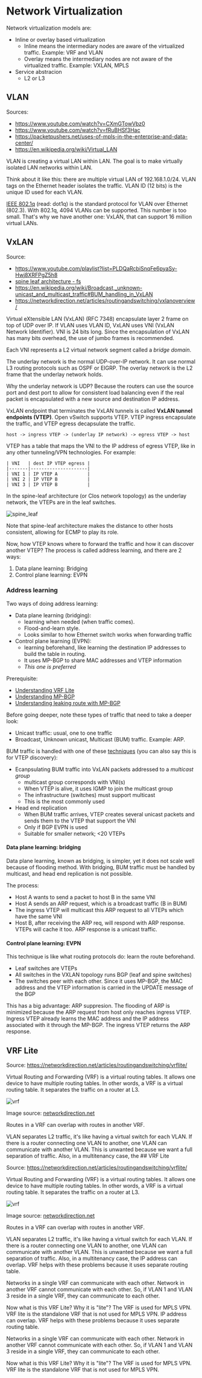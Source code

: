# Network Virtualization

Network virtualization models are:

- Inline or overlay based virtualization
  - Inline means the intermediary nodes are aware of the virtualized traffic. Example: VRF and VLAN
  - Overlay means the intermediary nodes are not aware of the virtualized traffic. Example: VXLAN, MPLS
- Service abstracion
  - L2 or L3

## VLAN

Sources:

- https://www.youtube.com/watch?v=CXmGTowVbz0
- https://www.youtube.com/watch?v=fRuBHSf3Hac
- https://packetpushers.net/uses-of-mpls-in-the-enterprise-and-data-center/
- https://en.wikipedia.org/wiki/Virtual_LAN

VLAN is creating a virtual LAN within LAN. The goal is to make virtually isolated LAN networks within LAN.

Think about it like this: there are multiple virtual LAN of 192.168.1.0/24. VLAN tags on the Ethernet header isolates the traffic. VLAN ID (12 bits) is the unique ID used for each VLAN.

[IEEE 802.1q](https://en.wikipedia.org/wiki/IEEE_802.1Q) (read: dot1q) is the standard protocol for VLAN over Ethernet (802.3). With 802.1q, 4094 VLANs can be supported. This number is too small. That's why we have another one: VxLAN, that can support 16 million virtual LANs.

## VxLAN

Source: 

- https://www.youtube.com/playlist?list=PLDQaRcbiSnqFe6pyaSy-Hwj8XRFPgZ5h8
- [spine leaf architecture - fs](https://community.fs.com/blog/leaf-spine-with-fs-com-switches.html)
- https://en.wikipedia.org/wiki/Broadcast,_unknown-unicast_and_multicast_traffic#BUM_handling_in_VxLAN
- https://networkdirection.net/articles/routingandswitching/vxlanoverview/

Virtual eXtensible LAN (VxLAN) (RFC 7348) encapsulate layer 2 frame on top of UDP over IP. If VLAN uses VLAN ID, VxLAN uses VNI (VxLAN Network Identifier). VNI is 24 bits long. Since the encapsulation of VxLAN has many bits overhead, the use of jumbo frames is recommended.

Each VNI represents a L2 virtual network segment called a *bridge domain*.

The underlay network is the normal UDP-over-IP network. It can use normal L3 routing protocols such as OSPF or EIGRP. The overlay network is the L2 frame that the underlay network holds.

Why the underlay network is UDP? Because the routers can use the source port and dest port to allow for consistent load balancing even if the real packet is encapsulated with a new source and destination IP address.

VxLAN endpoint that terminates the VxLAN tunnels is called **VxLAN tunnel endpoints (VTEP)**. Open vSwitch supports VTEP. VTEP ingress encapsulate the traffic, and VTEP egress decapsulate the traffic.

```
host -> ingress VTEP -> (underlay IP network) -> egress VTEP -> host
```

VTEP has a table that maps the VNI to the IP address of egress VTEP, like in any other tunneling/VPN technologies. For example:

```
| VNI   | dest IP VTEP egress |
|-------|---------------------|
| VNI 1 | IP VTEP A           |
| VNI 2 | IP VTEP B           |
| VNI 3 | IP VTEP B           |
```

In the spine-leaf architecture (or Clos network topology) as the underlay network, the VTEPs are in the leaf switches.

![spine_leaf](../images/spine_leaf.png)

Note that spine-leaf architecture makes the distance to other hosts consistent, allowing for ECMP to play its role.

Now, how VTEP knows where to forward the traffic and how it can discover another VTEP? The process is called address learning, and there are 2 ways:

1. Data plane learning: Bridging
2. Control plane learning: EVPN

### Address learning

Two ways of doing address learning:

- Data plane learning (bridging):
  - learning when needed (when traffic comes).
  - Flood-and-learn style.
  - Looks similar to how Ethernet switch works when forwarding traffic
- Control plane learning (EVPN):
  - learning beforehand, like learning the destination IP addresses to build the table in routing.
  - It uses MP-BGP to share MAC addresses and VTEP information
  - *This one is preferred*

Prerequisite:

- [Understanding VRF Lite](https://networkdirection.net/articles/routingandswitching/vrflite/)
- [Understanding MP-BGP](https://networkdirection.net/articles/routingandswitching/mp-bgp/)
- [Understanding leaking route with MP-BGP](https://networkdirection.net/articles/routingandswitching/mp-bgp/leakingrouteswithmp-bgp/)

Before going deeper, note these types of traffic that need to take a deeper look:

- Unicast traffic: usual, one to one traffic
- Broadcast, Unknown unicast, Multicast (BUM) traffic. Example: ARP.

BUM traffic is handled with one of these [techniques](https://en.wikipedia.org/wiki/Broadcast,_unknown-unicast_and_multicast_traffic#BUM_handling_in_VxLAN) (you can also say this is for VTEP discovery):

- Ecanpsulating BUM traffic into VxLAN packets addressed to a _multicast group_
  - multicast group corresponds with VNI(s)
  - When VTEP is alive, it uses IGMP to join the multicast group
  - The infrastructure (switches) must support multicast
  - This is the most commonly used
- Head end replication
  - When BUM traffic arrives, VTEP creates several unicast packets and sends them to the VTEP that support the VNI
  - Only if BGP EVPN is used
  - Suitable for smaller network; <20 VTEPs

#### Data plane learning: bridging

Data plane learning, known as bridging, is simpler, yet it does not scale well because of flooding method. With bridging, BUM traffic must be handled by multicast, and head end replication is not possible.

The process:

- Host A wants to send a packet to host B in the same VNI
- Host A sends an ARP request, which is a broadcast traffic (B in BUM)
- The ingress VTEP will multicast this ARP request to all VTEPs which have the same VNI
- Host B, after receiving the ARP req, will respond with ARP response. VTEPs will cache it too. ARP response is a unicast traffic.

#### Control plane learning: EVPN

This technique is like what routing protocols do: learn the route beforehand.

- Leaf switches are VTEPs
- All switches in the VXLAN topology runs BGP (leaf and spine switches)
- The switches peer with each other. Since it uses MP-BGP, the MAC address and the VTEP information is carried in the UPDATE message of the BGP

This has a big advantage: ARP suppresion. The flooding of ARP is minimized because the ARP request from host only reaches ingress VTEP. Ingress VTEP already learns the MAC address and the IP address associated with it through the MP-BGP. The ingress VTEP returns the ARP response.

## VRF Lite

Source: https://networkdirection.net/articles/routingandswitching/vrflite/

Virtual Routing and Forwarding (VRF) is a virtual routing tables. It allows one device to have multiple routing tables. In other words, a VRF is a virtual routing table. It separates the traffic on a router at L3.

![vrf](https://networkdirection.net/wp-content/uploads/RoutingAndSwitching/VRF_1.png)

Image source: [networkdirection.net](https://networkdirection.net/articles/routingandswitching/vrflite/)

Routes in a VRF can overlap with routes in another VRF.

VLAN separates L2 traffic, it's like having a virtual switch for each VLAN. If there is a router connecting one VLAN to another, one VLAN can communicate with another VLAN. This is unwanted because we want a full separation of traffic. Also, in a multitenancy case, the ## VRF Lite

Source: https://networkdirection.net/articles/routingandswitching/vrflite/

Virtual Routing and Forwarding (VRF) is a virtual routing tables. It allows one device to have multiple routing tables. In other words, a VRF is a virtual routing table. It separates the traffic on a router at L3.

![vrf](https://networkdirection.net/wp-content/uploads/RoutingAndSwitching/VRF_1.png)

Image source: [networkdirection.net](https://networkdirection.net/articles/routingandswitching/vrflite/)

Routes in a VRF can overlap with routes in another VRF.

VLAN separates L2 traffic, it's like having a virtual switch for each VLAN. If there is a router connecting one VLAN to another, one VLAN can communicate with another VLAN. This is unwanted because we want a full separation of traffic. Also, in a multitenancy case, the IP address can overlap. VRF helps with these problems because it uses separate routing table.

Networks in a single VRF can communicate with each other. Network in another VRF cannot communicate with each other. So, if VLAN 1 and VLAN 3 reside in a single VRF, they can communicate to each other.

Now what is this VRF Lite? Why it is "lite"? The VRF is used for MPLS VPN. VRF lite is the standalone VRF that is not used for MPLS VPN.
IP address can overlap. VRF helps with these problems because it uses separate routing table.

Networks in a single VRF can communicate with each other. Network in another VRF cannot communicate with each other. So, if VLAN 1 and VLAN 3 reside in a single VRF, they can communicate to each other.

Now what is this VRF Lite? Why it is "lite"? The VRF is used for MPLS VPN. VRF lite is the standalone VRF that is not used for MPLS VPN.
